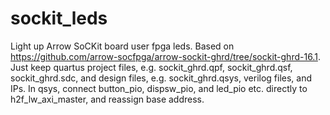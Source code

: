 # sockit_leds
Light up Arrow SoCKit board user fpga leds.
Based on https://github.com/arrow-socfpga/arrow-sockit-ghrd/tree/sockit-ghrd-16.1.
Just keep quartus project files, e.g. sockit_ghrd.qpf, sockit_ghrd.qsf, sockit_ghrd.sdc, and design files, e.g. sockit_ghrd.qsys, verilog files, and IPs.
In qsys, connect button_pio, dispsw_pio, and led_pio etc. directly to h2f_lw_axi_master, and reassign base address.
